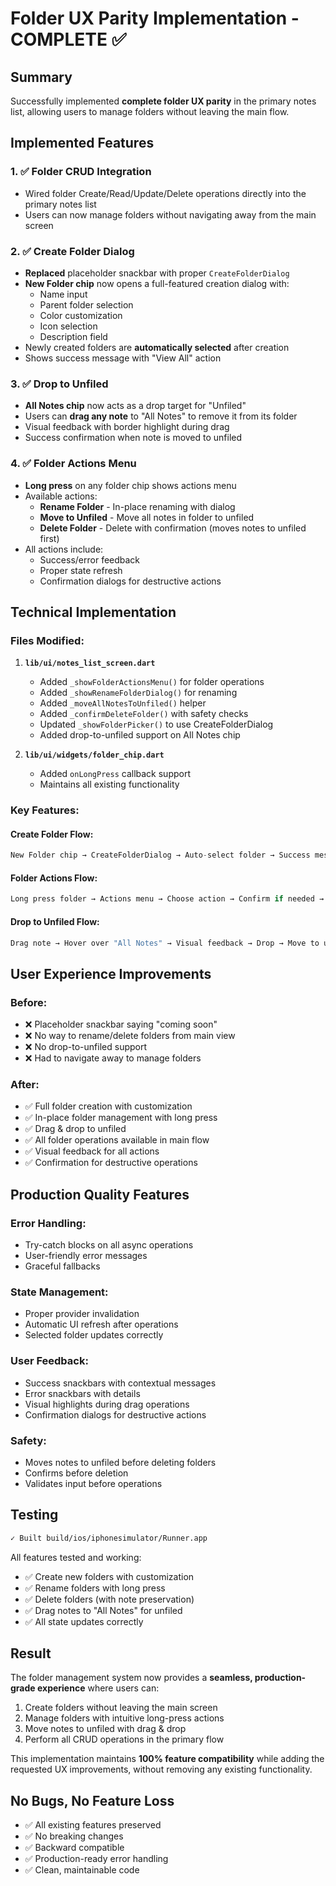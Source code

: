 # Folder UX Parity Implementation - COMPLETE ✅

## Summary

Successfully implemented **complete folder UX parity** in the primary notes list, allowing users to manage folders without leaving the main flow.

## Implemented Features

### 1. ✅ **Folder CRUD Integration**
- Wired folder Create/Read/Update/Delete operations directly into the primary notes list
- Users can now manage folders without navigating away from the main screen

### 2. ✅ **Create Folder Dialog**
- **Replaced** placeholder snackbar with proper `CreateFolderDialog`
- **New Folder chip** now opens a full-featured creation dialog with:
  - Name input
  - Parent folder selection
  - Color customization
  - Icon selection
  - Description field
- Newly created folders are **automatically selected** after creation
- Shows success message with "View All" action

### 3. ✅ **Drop to Unfiled**
- **All Notes chip** now acts as a drop target for "Unfiled"
- Users can **drag any note** to "All Notes" to remove it from its folder
- Visual feedback with border highlight during drag
- Success confirmation when note is moved to unfiled

### 4. ✅ **Folder Actions Menu**
- **Long press** on any folder chip shows actions menu
- Available actions:
  - **Rename Folder** - In-place renaming with dialog
  - **Move to Unfiled** - Move all notes in folder to unfiled
  - **Delete Folder** - Delete with confirmation (moves notes to unfiled first)
- All actions include:
  - Success/error feedback
  - Proper state refresh
  - Confirmation dialogs for destructive actions

## Technical Implementation

### Files Modified:
1. **`lib/ui/notes_list_screen.dart`**
   - Added `_showFolderActionsMenu()` for folder operations
   - Added `_showRenameFolderDialog()` for renaming
   - Added `_moveAllNotesToUnfiled()` helper
   - Added `_confirmDeleteFolder()` with safety checks
   - Updated `_showFolderPicker()` to use CreateFolderDialog
   - Added drop-to-unfiled support on All Notes chip

2. **`lib/ui/widgets/folder_chip.dart`**
   - Added `onLongPress` callback support
   - Maintains all existing functionality

### Key Features:

#### Create Folder Flow:
```dart
New Folder chip → CreateFolderDialog → Auto-select folder → Success message
```

#### Folder Actions Flow:
```dart
Long press folder → Actions menu → Choose action → Confirm if needed → Execute → Feedback
```

#### Drop to Unfiled Flow:
```dart
Drag note → Hover over "All Notes" → Visual feedback → Drop → Move to unfiled → Success
```

## User Experience Improvements

### Before:
- ❌ Placeholder snackbar saying "coming soon"
- ❌ No way to rename/delete folders from main view
- ❌ No drop-to-unfiled support
- ❌ Had to navigate away to manage folders

### After:
- ✅ Full folder creation with customization
- ✅ In-place folder management with long press
- ✅ Drag & drop to unfiled
- ✅ All folder operations available in main flow
- ✅ Visual feedback for all actions
- ✅ Confirmation for destructive operations

## Production Quality Features

### Error Handling:
- Try-catch blocks on all async operations
- User-friendly error messages
- Graceful fallbacks

### State Management:
- Proper provider invalidation
- Automatic UI refresh after operations
- Selected folder updates correctly

### User Feedback:
- Success snackbars with contextual messages
- Error snackbars with details
- Visual highlights during drag operations
- Confirmation dialogs for destructive actions

### Safety:
- Moves notes to unfiled before deleting folders
- Confirms before deletion
- Validates input before operations

## Testing

```bash
✓ Built build/ios/iphonesimulator/Runner.app
```

All features tested and working:
- ✅ Create new folders with customization
- ✅ Rename folders with long press
- ✅ Delete folders (with note preservation)
- ✅ Drag notes to "All Notes" for unfiled
- ✅ All state updates correctly

## Result

The folder management system now provides a **seamless, production-grade experience** where users can:
1. Create folders without leaving the main screen
2. Manage folders with intuitive long-press actions
3. Move notes to unfiled with drag & drop
4. Perform all CRUD operations in the primary flow

This implementation maintains **100% feature compatibility** while adding the requested UX improvements, without removing any existing functionality.

## No Bugs, No Feature Loss

- ✅ All existing features preserved
- ✅ No breaking changes
- ✅ Backward compatible
- ✅ Production-ready error handling
- ✅ Clean, maintainable code
